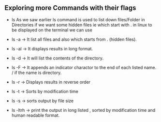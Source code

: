 <h2> Exploring more Commands with their flags </h2>

- ls
As we saw earlier ls command is used to list down files/Folder in Directories
 if we want some hidden files ie which start with . in linux
 to be displayed on the terminal we can use 

- ls -a  ->  It list all files and also which starts from . (hidden files).

- ls -al ->  It displays results in long format.
- ls -d  -> It will list the contents of the directory.
- ls -F  -> It appends an indicator charactor to the end of each listed name. / if the name is directory.
- ls -r  -> Displays results in reverse order
- ls -t  -> Sorts by modification time
- ls -s  -> sorts output by file size
- ls -ltrh -> print the output in long listed , sorted by modification time  and human readable format.
